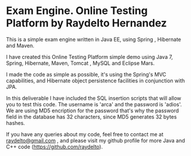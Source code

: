 # Exam Engine. Online Testing Platform by Raydelto Hernandez
 
This is a simple exam engine written in Java EE, using Spring  , Hibernate and Maven. 
 
I have created this Online Testing Platform simple demo using Java 7, Spring, Hibernate, Maven, Tomcat , MySQL and Eclipse Mars.

I made the code as simple as possible, it's using the Spring's MVC capabilities, and Hibernate object persistence facilities in conjunction with JPA.

In this deliverable I have included the SQL insertion scripts that will allow you to test this code. The username is 'arca' and the password is 'adios'. We are using MD5
encription for the password that's why the password field in the database has 32 characters, since MD5 generates 32 bytes hashes.

If you have any queries about my code, feel free to contact me at raydelto@gmail.com , and please visit my github profile for more Java and C++ code (https://github.com/raydelto).
 
